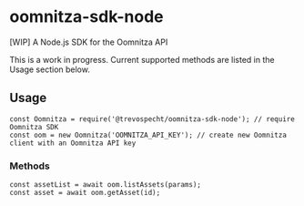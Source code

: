# oomnitza-sdk-node
[WIP] A Node.js SDK for the Oomnitza API

This is a work in progress. Current supported methods are listed in the Usage section below.

## Usage

```
const Oomnitza = require('@trevospecht/oomnitza-sdk-node'); // require Oomnitza SDK
const oom = new Oomnitza('OOMNITZA_API_KEY'); // create new Oomnitza client with an Oomnitza API key
```

### Methods

```
const assetList = await oom.listAssets(params);
const asset = await oom.getAsset(id);
```